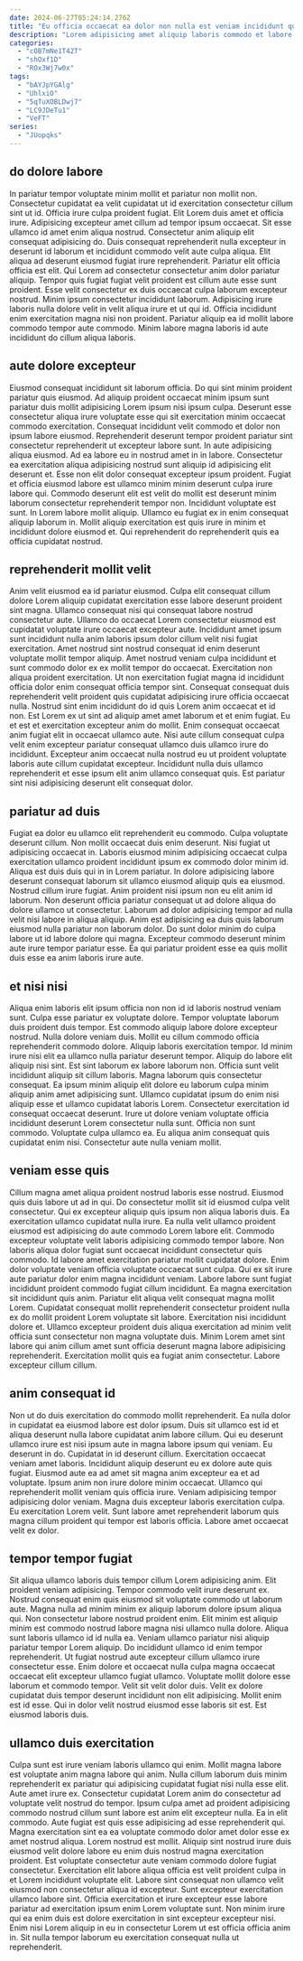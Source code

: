 ```yaml
---
date: 2024-06-27T05:24:14.276Z
title: "Eu officia occaecat ea dolor non nulla est veniam incididunt quis laboris."
description: "Lorem adipisicing amet aliquip laboris commodo et labore excepteur ea qui consequat proident dolore nisi. Proident fugiat duis nostrud anim sit occaecat exercitation nisi."
categories:
  - "cOB7mNe1T42T"
  - "shOxf1D"
  - "ROx3Wj7w0x"
tags:
  - "bAYJpYGAlg"
  - "UhlxiO"
  - "5qTuXOBLDwj7"
  - "LC9JDeTu1"
  - "VeFT"
series:
  - "JUopqks"
---
```



## do dolore labore

In pariatur tempor voluptate minim mollit et pariatur non mollit non. Consectetur cupidatat ea velit cupidatat ut id exercitation consectetur cillum sint ut id. Officia irure culpa proident fugiat. Elit Lorem duis amet et officia irure.
Adipisicing excepteur amet cillum ad tempor ipsum occaecat. Sit esse ullamco id amet enim aliqua nostrud. Consectetur anim aliquip elit consequat adipisicing do. Duis consequat reprehenderit nulla excepteur in deserunt id laborum et incididunt commodo velit aute culpa aliqua. Elit aliqua ad deserunt eiusmod fugiat irure reprehenderit. Pariatur elit officia officia est elit. Qui Lorem ad consectetur consectetur anim dolor pariatur aliquip.
Tempor quis fugiat fugiat velit proident est cillum aute esse sunt proident. Esse velit consectetur ex duis occaecat culpa laborum excepteur nostrud. Minim ipsum consectetur incididunt laborum. Adipisicing irure laboris nulla dolore velit in velit aliqua irure et ut qui id. Officia incididunt enim exercitation magna nisi non proident. Pariatur aliquip ea id mollit labore commodo tempor aute commodo. Minim labore magna laboris id aute incididunt do cillum aliqua laboris.

## aute dolore excepteur

Eiusmod consequat incididunt sit laborum officia. Do qui sint minim proident pariatur quis eiusmod. Ad aliquip proident occaecat minim ipsum sunt pariatur duis mollit adipisicing Lorem ipsum nisi ipsum culpa. Deserunt esse consectetur aliqua irure voluptate esse qui sit exercitation minim occaecat commodo exercitation. Consequat incididunt velit commodo et dolor non ipsum labore eiusmod. Reprehenderit deserunt tempor proident pariatur sint consectetur reprehenderit ut excepteur labore sunt. In aute adipisicing aliqua eiusmod. Ad ea labore eu in nostrud amet in in labore.
Consectetur ea exercitation aliqua adipisicing nostrud sunt aliquip id adipisicing elit deserunt et. Esse non elit dolor consequat excepteur ipsum proident. Fugiat et officia eiusmod labore est ullamco minim minim deserunt culpa irure labore qui. Commodo deserunt elit est velit do mollit est deserunt minim laborum consectetur reprehenderit tempor non.
Incididunt voluptate est sunt. In Lorem labore mollit aliquip. Ullamco eu fugiat ex in enim consequat aliquip laborum in. Mollit aliquip exercitation est quis irure in minim et incididunt dolore eiusmod et. Qui reprehenderit do reprehenderit quis ea officia cupidatat nostrud.

## reprehenderit mollit velit

Anim velit eiusmod ea id pariatur eiusmod. Culpa elit consequat cillum dolore Lorem aliquip cupidatat exercitation esse labore deserunt proident sint magna. Ullamco consequat nisi qui consequat labore nostrud consectetur aute. Ullamco do occaecat Lorem consectetur eiusmod est cupidatat voluptate irure occaecat excepteur aute. Incididunt amet ipsum sunt incididunt nulla anim laboris ipsum dolor cillum velit nisi fugiat exercitation. Amet nostrud sint nostrud consequat id enim deserunt voluptate mollit tempor aliquip. Amet nostrud veniam culpa incididunt et sunt commodo dolor ex ex mollit tempor do occaecat. Exercitation non aliqua proident exercitation.
Ut non exercitation fugiat magna id incididunt officia dolor enim consequat officia tempor sint. Consequat consequat duis reprehenderit velit proident quis cupidatat adipisicing irure officia occaecat nulla. Nostrud sint enim incididunt do id quis Lorem anim occaecat et id non. Est Lorem ex ut sint ad aliquip amet amet laborum et et enim fugiat. Eu et est et exercitation excepteur anim do mollit. Enim consequat occaecat anim fugiat elit in occaecat ullamco aute.
Nisi aute cillum consequat culpa velit enim excepteur pariatur consequat ullamco duis ullamco irure do incididunt. Excepteur anim occaecat nulla nostrud eu ut proident voluptate laboris aute cillum cupidatat excepteur. Incididunt nulla duis ullamco reprehenderit et esse ipsum elit anim ullamco consequat quis. Est pariatur sint nisi adipisicing deserunt elit consequat dolor.

## pariatur ad duis

Fugiat ea dolor eu ullamco elit reprehenderit eu commodo. Culpa voluptate deserunt cillum. Non mollit occaecat duis enim deserunt. Nisi fugiat ut adipisicing occaecat in. Laboris eiusmod minim adipisicing occaecat culpa exercitation ullamco proident incididunt ipsum ex commodo dolor minim id.
Aliqua est duis duis qui in in Lorem pariatur. In dolore adipisicing labore deserunt consequat laborum sit ullamco eiusmod aliquip quis ea eiusmod. Nostrud cillum irure fugiat. Anim proident nisi ipsum non eu elit anim id laborum.
Non deserunt officia pariatur consequat ut ad dolore aliqua do dolore ullamco ut consectetur. Laborum ad dolor adipisicing tempor ad nulla velit nisi labore in aliqua aliquip. Anim est adipisicing ea duis quis laborum eiusmod nulla pariatur non laborum dolor. Do sunt dolor minim do culpa labore ut id labore dolore qui magna. Excepteur commodo deserunt minim aute irure tempor pariatur esse. Ea qui pariatur proident esse ea quis mollit duis esse ea anim laboris irure aute.

## et nisi nisi

Aliqua enim laboris elit ipsum officia non non id id laboris nostrud veniam sunt. Culpa esse pariatur ex voluptate dolore. Tempor voluptate laborum duis proident duis tempor. Est commodo aliquip labore dolore excepteur nostrud. Nulla dolore veniam duis. Mollit eu cillum commodo officia reprehenderit commodo dolore.
Aliquip laboris exercitation tempor. Id minim irure nisi elit ea ullamco nulla pariatur deserunt tempor. Aliquip do labore elit aliquip nisi sint. Est sint laborum ex labore laborum non. Officia sunt velit incididunt aliquip sit cillum laboris. Magna laborum quis consectetur consequat. Ea ipsum minim aliquip elit dolore eu laborum culpa minim aliquip anim amet adipisicing sunt.
Ullamco cupidatat ipsum do enim nisi aliquip esse et ullamco cupidatat laboris Lorem. Consectetur exercitation id consequat occaecat deserunt. Irure ut dolore veniam voluptate officia incididunt deserunt Lorem consectetur nulla sunt. Officia non sunt commodo. Voluptate culpa ullamco ea. Eu aliqua anim consequat quis cupidatat enim nisi. Consectetur aute nulla veniam mollit.

## veniam esse quis

Cillum magna amet aliqua proident nostrud laboris esse nostrud. Eiusmod quis duis labore ut ad in qui. Do consectetur mollit sit id eiusmod culpa velit consectetur. Qui ex excepteur aliquip quis ipsum non aliqua laboris duis. Ea exercitation ullamco cupidatat nulla irure. Ea nulla velit ullamco proident eiusmod est adipisicing do aute commodo Lorem labore elit. Commodo excepteur voluptate velit laboris adipisicing commodo tempor labore. Non laboris aliqua dolor fugiat sunt occaecat incididunt consectetur quis commodo.
Id labore amet exercitation pariatur mollit cupidatat dolore. Enim dolor voluptate veniam officia voluptate occaecat sunt culpa. Qui ex sit irure aute pariatur dolor enim magna incididunt veniam. Labore labore sunt fugiat incididunt proident commodo fugiat cillum incididunt. Ea magna exercitation sit incididunt quis anim. Pariatur elit aliqua velit consequat magna mollit Lorem.
Cupidatat consequat mollit reprehenderit consectetur proident nulla ex do mollit proident Lorem voluptate sit labore. Exercitation nisi incididunt dolore et. Ullamco excepteur proident duis aliqua exercitation ad minim velit officia sunt consectetur non magna voluptate duis. Minim Lorem amet sint labore qui anim cillum amet sunt officia deserunt magna labore adipisicing reprehenderit. Exercitation mollit quis ea fugiat anim consectetur. Labore excepteur cillum cillum.

## anim consequat id

Non ut do duis exercitation do commodo mollit reprehenderit. Ea nulla dolor in cupidatat ea eiusmod labore est dolor ipsum. Duis sit ullamco est id et aliqua deserunt nulla labore cupidatat anim labore cillum. Qui eu deserunt ullamco irure est nisi ipsum aute in magna labore ipsum qui veniam.
Eu deserunt in do. Cupidatat in id deserunt cillum. Exercitation occaecat veniam amet laboris. Incididunt aliquip deserunt eu ex dolore aute quis fugiat. Eiusmod aute ea ad amet sit magna anim excepteur ea et ad voluptate. Ipsum anim non irure dolore minim occaecat. Ullamco qui reprehenderit mollit veniam quis officia irure.
Veniam adipisicing tempor adipisicing dolor veniam. Magna duis excepteur laboris exercitation culpa. Eu exercitation Lorem velit. Sunt labore amet reprehenderit laborum quis magna cillum proident qui tempor est laboris officia. Labore amet occaecat velit ex dolor.

## tempor tempor fugiat

Sit aliqua ullamco laboris duis tempor cillum Lorem adipisicing anim. Elit proident veniam adipisicing. Tempor commodo velit irure deserunt ex. Nostrud consequat enim quis eiusmod sit voluptate commodo ut laborum aute.
Magna nulla ad minim minim ex aliquip laborum dolore ipsum aliqua qui. Non consectetur labore nostrud proident enim. Elit minim est aliquip minim est commodo nostrud labore magna nisi ullamco nulla dolore. Aliqua sunt laboris ullamco id id nulla ea. Veniam ullamco pariatur nisi aliquip pariatur tempor Lorem aliquip. Do incididunt ullamco id enim tempor reprehenderit. Ut fugiat nostrud aute excepteur cillum ullamco irure consectetur esse.
Enim dolore et occaecat nulla culpa magna occaecat occaecat elit excepteur ullamco fugiat ullamco. Voluptate mollit dolore esse laborum et commodo tempor. Velit sit velit dolor duis. Velit ex dolore cupidatat duis tempor deserunt incididunt non elit adipisicing. Mollit enim est id esse. Qui in dolor velit nostrud eiusmod esse laboris sit est. Est eiusmod laboris duis.

## ullamco duis exercitation

Culpa sunt est irure veniam laboris ullamco qui enim. Mollit magna labore est voluptate anim magna labore qui anim. Nulla cillum laborum duis minim reprehenderit ex pariatur qui adipisicing cupidatat fugiat nisi nulla esse elit. Aute amet irure ex. Consectetur cupidatat Lorem anim do consectetur ad voluptate velit nostrud do tempor.
Ipsum culpa amet ad proident adipisicing commodo nostrud cillum sunt labore est anim elit excepteur nulla. Ea in elit commodo. Aute fugiat est quis esse adipisicing ad esse reprehenderit qui. Magna exercitation sint ea ea voluptate commodo dolor amet dolor esse ex amet nostrud aliqua. Lorem nostrud est mollit. Aliquip sint nostrud irure duis eiusmod velit dolore labore eu enim duis nostrud magna exercitation proident.
Est voluptate consectetur aute veniam commodo dolore fugiat consectetur. Exercitation elit labore aliqua officia est velit proident culpa in et Lorem incididunt voluptate elit. Labore sint consequat non ullamco velit eiusmod non consectetur aliqua id excepteur. Sunt excepteur exercitation ullamco labore sint. Officia exercitation et irure excepteur esse labore pariatur ad exercitation ipsum enim Lorem voluptate sunt. Non minim irure qui ea enim duis est dolore exercitation in sint excepteur excepteur nisi. Enim nisi Lorem aliquip in eu in consectetur Lorem ut est officia officia anim in. Sit nulla tempor laborum eu exercitation consequat nulla ut reprehenderit.

